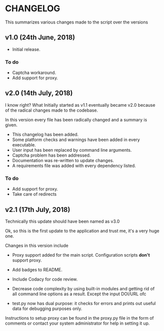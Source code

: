 # CHANGELOG

This summarizes various changes made to the script over the versions


## v1.0 (24th June, 2018)

* Initial release.

### To do

* Captcha workaround.
* Add support for proxy.

## v2.0 (14th July, 2018)

I know right? What Initially started as v1.1 eventually became v2.0 because of
the radical changes made to the codebase.

In this version every file has been radically changed and a summary is given.

* This changelog has been added.
* Some platform checks and warnings have been added in every executable.
* User input has been replaced by command line arguments.
* Captcha problem has been addressed.
* Documentation was re-written to update changes.
* A requirements file was added with every dependency listed.

### To do

* Add support for proxy.
* Take care of redirects

## v2.1 (17th July, 2018)

Technically this update should have been named as v3.0

Ok, so this is the first update to the application and trust me, it's a very huge
one.

Changes in this version include

* Proxy support added for the main script. Configuration scripts **don't**
  support proxy.

* Add badges to README.

* Include Codacy for code review.

* Decrease code complexity by using built-in modules and getting rid of all
  command line options as a result. Except the input DOI/URL ofc

* test.py now has dual purpose: it checks for errors and prints out useful
  data for debugging purposes only.

Instructions to setup proxy can be found in the proxy.py file in the form
of comments or contact your system administrator for help in setting it up.
